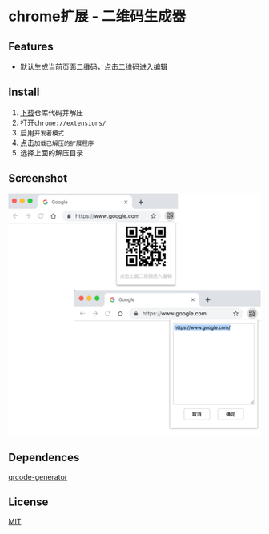 # chrome扩展 - 二维码生成器

## Features
* 默认生成当前页面二维码，点击二维码进入编辑

## Install
1. [下载](https://github.com/mkanako/chrome-qrcode/archive/master.zip)仓库代码并解压
2. 打开`chrome://extensions/`
3. 启用`开发者模式`
4. 点击`加载已解压的扩展程序`
5. 选择上面的解压目录

## Screenshot
![img](https://github.com/mkanako/chrome-qrcode/blob/master/Screenshot.png?raw=true)

## Dependences
[qrcode-generator](https://github.com/kazuhikoarase/qrcode-generator)

## License
[MIT](https://github.com/mkanako/chrome-qrcode/blob/master/LICENSE)